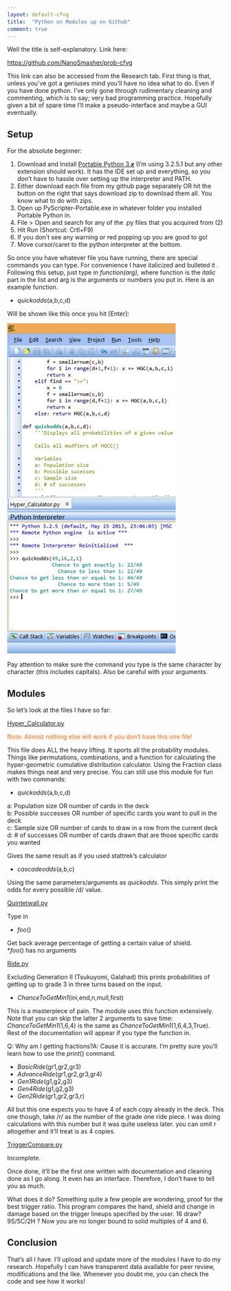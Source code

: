 ```yaml
---
layout: default-cfvg
title:  "Python on Modules up on Github"
comment: true
---
```

<p>Well the title is self-explanatory. Link here:</p>
<p><a href="https://github.com/NanoSmasher/prob-cfvg">https://github.com/NanoSmasher/prob-cfvg</a></p>
<p>This link can also be accessed from the Research tab. First thing is that, unless you&#8217;ve got a geniuses mind you&#8217;ll have no idea what to do. Even if you have done python. I&#8217;ve only gone through rudimentary cleaning and commenting, which is to say; very bad programming practice. Hopefully given a bit of spare time I&#8217;ll make a pseudo-interface and maybe a GUI eventually.</p>
<h2>Setup</h2>
<p>For the absolute beginner:</p> <!-- more -->
<ol>
<li>Download and Install <a href="http://portablepython.com/wiki/Download/">Portable Python 3.<strong><em>x</em></strong></a> (I&#8217;m using 3.2.5.1 but any other extension should work). It has the IDE set up and everything, so you don&#8217;t have to hassle over setting up the interpreter and PATH.</li>
<li>Either download each file from my github page separately OR hit the button on the right that says download zip to download them all.  You know what to do with zips.</li>
<li>Open up PyScripter-Portable.exe in whatever folder you installed Portable Python in.</li>
<li>File &gt; Open and search for any of the .py files that you acquired from (2)</li>
<li>Hit Run (Shortcut: Crtl+F9)</li>
<li>If you don&#8217;t see any warning or red popping up you are good to go!</li>
<li>Move cursor/caret to the python interpreter at the bottom.</li>
</ol>
<p>So once you have whatever file you have running, there are special commands you can type. For convenience I have italicized and bulleted it . Following this setup, just type in <em>function(arg),</em> where function is the<em> italic </em>part in the list and arg is the arguments or numbers you put in. Here is an example function.</p>
<ul>
<li><em>quickodds</em>(a,b,c,d)</li>
</ul>
<p>Will be shown like this once you hit [Enter]:</p>

![Example interface](/cfvg/image/hyperexample.jpg)

<p>Pay attention to make sure the command you type is the same character by character (this includes capitals). Also be careful with your arguments.</p>
<h2>Modules</h2>
<p>So let&#8217;s look at the files I have so far:</p>
<p><a href="https://github.com/NanoSmasher/prob-cfvg/blob/master/Hyper_Calculator.py">Hyper_Calculator.py</a></p>
<p><span style="color:#ff6600;">Note: Almost nothing else will work if you don&#8217;t have this one file!</span></p>
<p>This file does ALL the heavy lifting. It sports all the probability modules. Things like permutations, combinations, and a function for calculating the hyper-geometric cumulative distribution calculator. Using the Fraction class makes things neat and very precise. You can still use this module for fun with two commands:</p>
<ul>
<li><em>quickodds</em>(a,b,c,d)</li>
</ul>
<p>a: Population size OR number of cards in the deck<br />
b: Possible successes OR number of specific cards you want to pull in the deck<br />
c: Sample size OR number of cards to draw in a row from the current deck<br />
d: # of successes OR number of cards drawn that are those specific cards you wanted</p>
<p>Gives the same result as if you used stattrek&#8217;s calculator</p>
<ul>
<li><em>cascadeodds</em>(a,b,c)</li>
</ul>
<p>Using the same parameters/arguments as <em>quickodds</em>. This simply print the odds for every possible /d/ value.</p>
<p><a href="https://github.com/NanoSmasher/prob-cfvg/blob/master/Quintetwall.py">Quintetwall.py</a></p>
<p>Type in</p>
<ul>
<li><em>foo</em>()</li>
</ul>
<p>Get back average percentage of getting a certain value of shield.<br />
*<em>foo</em>() has no arguments</p>
<p><a href="https://github.com/NanoSmasher/prob-cfvg/blob/master/Ride.py">Ride.py</a></p>
<p>Excluding Generation II (Tsukuyomi, Galahad) this prints probabilities of getting up to grade 3 in three turns based on the input.</p>
<ul>
<li><em>ChanceToGetMin1</em>(ini,end,n,mull,first)</li>
</ul>
<p>This is a masterpiece of pain. The module uses this function extensively. Note that you can skip the latter 2 arguments to save time: <em>ChanceToGetMin1</em>(1,6,4) is the same as <em>ChanceToGetMin1</em>(1,6,4,3,True). Rest of the documentation will appear if you type the function in.</p>
<p>Q: Why am I getting fractions?A: Cause it is accurate. I&#8217;m pretty sure you&#8217;ll learn how to use the <em>print</em>() command.</p>
<ul>
<li><em>BasicRide</em>(gr1,gr2,gr3)</li>
<li><em>AdvanceRide</em>(gr1,gr2,gr3,gr4)</li>
<li><em>Gen1Ride</em>(g1,g2,g3)</li>
<li><em>Gen4Ride</em>(g1,g2,g3)</li>
<li><em>Gen2Ride</em>(gr1,gr2,gr3,r)</li>
</ul>
<p>All but this one expects you to have 4 of each copy already in the deck. This one though, take /r/ as the number of the grade one ride piece. I was doing calculations with this number but it was quite useless later. you can omit r altogether and it&#8217;ll treat is as 4 copies.</p>
<p><a href="https://github.com/NanoSmasher/prob-cfvg/blob/master/TriggerCompare.py">TriggerCompare.py</a></p>
<p>Incomplete.</p>
<p>Once done, it&#8217;ll be the first one written with documentation and cleaning done as I go along. It even has an interface. Therefore, I don&#8217;t have to tell you as much.</p>
<p>What does it do? Something quite a few people are wondering, proof for the best trigger ratio. This program compares the hand, shield and change in damage based on the trigger lineups specified by the user. 16 draw? 9S/5C/2H ? Now you are no longer bound to solid multiples of 4 and 6.</p>
<h2>Conclusion</h2>
<p>That&#8217;s all I have. I&#8217;ll upload and update more of the modules I have to do my research. Hopefully I can have transparent data available for peer review, modifications and the like. Whenever you doubt me, you can check the code and see how it works!<i class="fa fa-stop"></i></p>